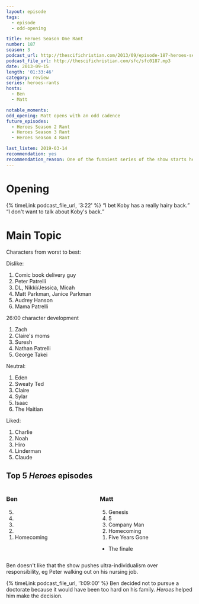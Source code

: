```yaml
---
layout: episode
tags:
  - episode
  - odd-opening

title: Heroes Season One Rant
number: 187
season: 3
podcast_url: http://thescifichristian.com/2013/09/episode-187-heroes-season-one-rant/
podcast_file_url: http://thescifichristian.com/sfc/sfc0187.mp3
date: 2013-09-15
length: '01:33:46'
category: review
series: heroes-rants
hosts:
  - Ben
  - Matt

notable_moments:
odd_opening: Matt opens with an odd cadence
future_episodes:
  - Heroes Season 2 Rant
  - Heroes Season 3 Rant
  - Heroes Season 4 Rant 

last_listen: 2019-03-14
recommendation: yes
recommendation_reason: One of the funniest series of the show starts here.
---
```

# Opening

<div class="quote">
  {% timeLink podcast_file_url, '3:22' %}
  <q class="ben">I bet Koby has a really hairy back.</q>
  <q class="matt">I don't want to talk about Koby's back.</q>
</div>



# Main Topic

Characters from worst to best:

Dislike:

1. Comic book delivery guy
1. Peter Patrelli
1. DL, Nikki/Jessica, Micah
1. Matt Parkman, Janice Parkman
1. Audrey Hanson
1. Mama Patrelli


26:00 character development

1. Zach
1. Claire's moms
1. Suresh
1. Nathan Patrelli
1. George Takei 

Neutral:

1. Eden
1. Sweaty Ted
1. Claire
1. Sylar
1. Isaac
1. The Haitian

Liked: 

1. Charlie
1. Noah
1. Hiro
1. Linderman
1. Claude

<div class="top-five">
  <h2 class="has-text-centered">Top 5 <i class="work-title">Heroes</i> episodes</h2>
  <div class="columns">
    <div class="column ben">
      <h3>Ben</h3>
      <ol reversed>
        <li>&nbsp;
        <li>&nbsp;
        <li>&nbsp;
        <li>&nbsp;
        <li>Homecoming
      </ol>
    </div>
    <div class="column matt">
      <h3>Matt</h3>
      <ol reversed>
        <li>Genesis
        <li>5
        <li>Company Man
        <li>Homecoming
        <li>Five Years Gone 
      </ol>
      <ul class="runner-ups">
        <li>The finale
      </ul>
    </div>
  </div>
</div>

Ben doesn't like that the show pushes ultra-individualism over responsibility, eg Peter walking out on his nursing job.

{% timeLink podcast_file_url, '1:09:00' %} Ben decided not to pursue a doctorate because it would have been too hard on his family. <i class="work-title">Heroes</i> helped him make the decision.